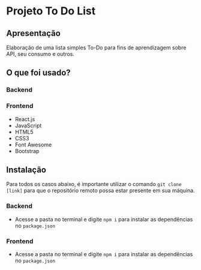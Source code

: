 # Projeto To Do List

## Apresentação
Elaboração de uma lista simples To-Do para fins de aprendizagem sobre API, seu consumo e outros.

## O que foi usado?
### Backend

### Frontend
- React.js
- JavaScript
- HTML5
- CSS3
- Font Awesome
- Bootstrap

## Instalação

Para todos os casos abaixo, é importante utilizar o comando `git clone [link]` para que o repositório remoto possa estar presente em sua máquina.

### Backend
- Acesse a pasta no terminal e digite `npm i` para instalar as dependências no `package.json`

### Frontend
- Acesse a pasta no terminal e digite `npm i` para instalar as dependências no `package.json`